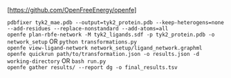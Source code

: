 [https://github.com/OpenFreeEnergy/openfe]  
  
`pdbfixer tyk2_mae.pdb --output=tyk2_protein.pdb --keep-heterogens=none --add-residues --replace-nonstandard --add-atoms=all`  
`openfe plan-rbfe-network -M tyk2_ligands.sdf -p tyk2_protein.pdb -o network_setup` OR `python transformations.py`  
`openfe view-ligand-network network_setup/ligand_network.graphml`  
`openfe quickrun path/to/transformation.json -o results.json -d working-directory`  OR `bash run.py`  
`openfe gather results/ --report dg -o final_results.tsv`  
